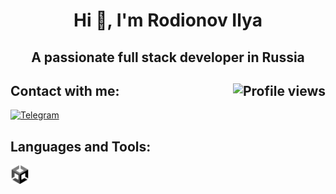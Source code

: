 <!-- Center align text using HTML -->
<h1 align="center" style="position: relative; text-align: center;">
  Hi 👋, I'm Rodionov Ilya
</h1>

<h2 align="center">A passionate full stack developer in Russia</h2>

<!-- Contact section -->
<h2 style="display: flex; justify-content: space-between; align-items: center;">
  <span>Contact with me:</span>
  <img src="https://komarev.com/ghpvc/?username=BCyclik&color=blue" alt="Profile views" />
</h2>
<p>
  <a href="https://t.me/BCyclik">
    <img src="https://upload.wikimedia.org/wikipedia/commons/8/8b/Telegram_icon.svg" alt="Telegram" width="30" height="30" />
  </a>
</p>

<!-- Languages and Tools section -->
## Languages and Tools:
<p>
  <img src="https://raw.githubusercontent.com/devicons/devicon/master/icons/unity/unity-original.svg" alt="Unity3D" width="30" height="30" />
</p>
